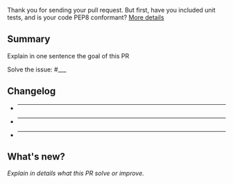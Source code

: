 Thank you for sending your pull request. 
But first, have you included unit tests, and is your code PEP8 conformant? [More details](https://github.com/Drakkar-Software/Octobot/blob/dev/CONTRIBUTING.md)

## Summary
Explain in one sentence the goal of this PR

Solve the issue: #___

## Changelog

  - _____
  - _____
  - _____

## What's new?
*Explain in details what this PR solve or improve.* 
